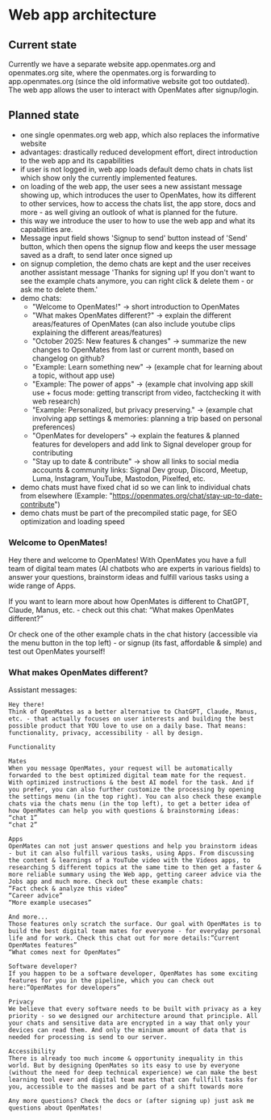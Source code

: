 # Web app architecture

## Current state

Currently we have a separate website app.openmates.org and openmates.org site, where the openmates.org is forwarding to app.openmates.org (since the old informative website got too outdated).
The web app allows the user to interact with OpenMates after signup/login.

## Planned state

- one single openmates.org web app, which also replaces the informative website
- advantages: drastically reduced development effort, direct introduction to the web app and its capabilities
- if user is not logged in, web app loads default demo chats in chats list which show only the currently implemented features.
- on loading of the web app, the user sees a new assistant message showing up, which introduces the user to OpenMates, how its different to other services, how to access the chats list, the app store, docs and more - as well giving an outlook of what is planned for the future.
- this way we introduce the user to how to use the web app and what its capabilities are.
- Message input field shows 'Signup to send' button instead of 'Send' button, which then opens the signup flow and keeps the user message saved as a draft, to send later once signed up
- on signup completion, the demo chats are kept and the user receives another assistant message 'Thanks for signing up! If you don't want to see the example chats anymore, you can right click & delete them - or ask me to delete them.'
- demo chats:
    - "Welcome to OpenMates!" -> short introduction to OpenMates
    - "What makes OpenMates different?" -> explain the different areas/features of OpenMates (can also include youtube clips explaining the different areas/features)
    - "October 2025: New features & changes" -> summarize the new changes to OpenMates from last or current month, based on changelog on github?
    - "Example: Learn something new" -> (example chat for learning about a topic, without app use)
    - "Example: The power of apps" -> (example chat involving app skill use + focus mode: getting transcript from video, factchecking it with web research)
    - "Example: Personalized, but privacy preserving." -> (example chat involving app settings & memories: planning a trip based on personal preferences)
    - "OpenMates for developers" -> explain the features & planned features for developers and add link to Signal developer group for contributing
    - "Stay up to date & contribute" -> show all links to social media accounts & community links: Signal Dev group, Discord, Meetup, Luma, Instagram, YouTube, Mastodon, Pixelfed, etc.
- demo chats must have fixed chat id so we can link to individual chats from elsewhere (Example: "https://openmates.org/chat/stay-up-to-date-contribute")
- demo chats must be part of the precompiled static page, for SEO optimization and loading speed

### Welcome to OpenMates!

Hey there and welcome to OpenMates!
With OpenMates you have a full team of digital team mates (AI chatbots who are experts in various fields) to answer your questions, brainstorm ideas and fulfill various tasks using a wide range of Apps.

If you want to learn more about how OpenMates is different to ChatGPT, Claude, Manus, etc. - check out this chat:
“What makes OpenMates different?”

Or check one of the other example chats in the chat history (accessible via the menu button in the top left) - or signup (its fast, affordable & simple) and test out OpenMates yourself!

### What makes OpenMates different?

Assistant messages:

```
Hey there!
Think of OpenMates as a better alternative to ChatGPT, Claude, Manus, etc. - that actually focuses on user interests and building the best possible product that YOU love to use on a daily base. That means: functionality, privacy, accessibility - all by design.

Functionality

Mates
When you message OpenMates, your request will be automatically forwarded to the best optimized digital team mate for the request. With optimized instructions & the best AI model for the task. And if you prefer, you can also further customize the processing by opening the settings menu (in the top right). You can also check these example chats via the chats menu (in the top left), to get a better idea of how OpenMates can help you with questions & brainstorming ideas:
“chat 1”
“chat 2”

Apps
OpenMates can not just answer questions and help you brainstorm ideas - but it can also fulfill various tasks, using Apps. From discussing the content & learnings of a YouTube video with the Videos apps, to researching 5 different topics at the same time to then get a faster & more reliable summary using the Web app, getting career advice via the Jobs app and much more. Check out these example chats:
“Fact check & analyze this video”
“Career advice”
“More example usecases”

And more...
Those features only scratch the surface. Our goal with OpenMates is to build the best digital team mates for everyone - for everyday personal life and for work. Check this chat out for more details:”Current OpenMates features”
“What comes next for OpenMates”

Software developer?
If you happen to be a software developer, OpenMates has some exciting features for you in the pipeline, which you can check out here:”OpenMates for developers”

Privacy
We believe that every software needs to be built with privacy as a key priority - so we designed our architecture around that principle. All your chats and sensitive data are encrypted in a way that only your devices can read them. And only the minimum amount of data that is needed for processing is send to our server.

Accessibility
There is already too much income & opportunity inequality in this world. But by designing OpenMates so its easy to use by everyone (without the need for deep technical experience) we can make the best learning tool ever and digital team mates that can fullfill tasks for you, accessible to the masses and be part of a shift towards more 

Any more questions? Check the docs or (after signing up) just ask me questions about OpenMates!

```